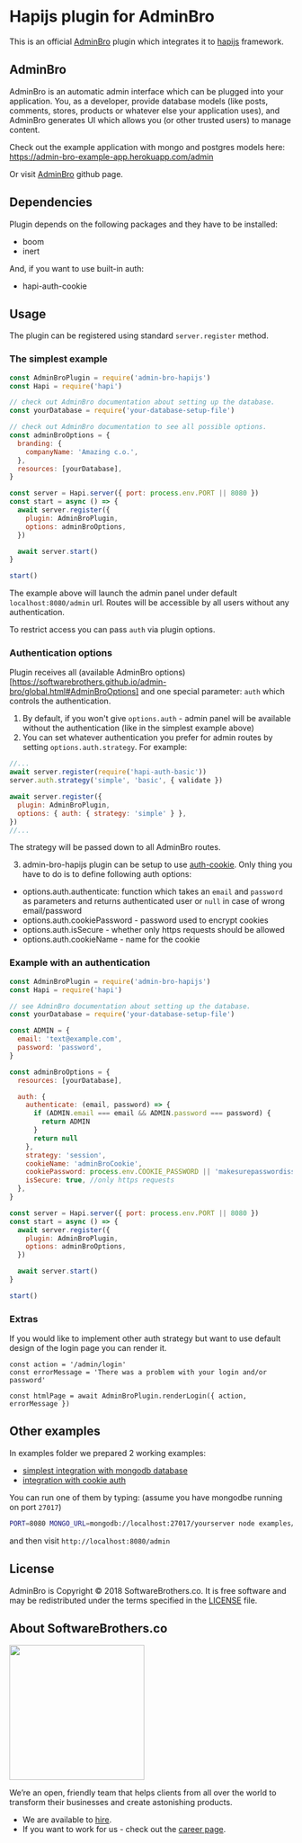 # Hapijs plugin for AdminBro

This is an official [AdminBro](https://github.com/SoftwareBrothers/admin-bro) plugin which integrates it to [hapijs](https://hapijs.com/) framework.

## AdminBro

AdminBro is an automatic admin interface which can be plugged into your application. You, as a developer, provide database models (like posts, comments, stores, products or whatever else your application uses), and AdminBro generates UI which allows you (or other trusted users) to manage content.

Check out the example application with mongo and postgres models here: https://admin-bro-example-app.herokuapp.com/admin

Or visit [AdminBro](https://github.com/SoftwareBrothers/admin-bro) github page.

## Dependencies

Plugin depends on the following packages and they have to be installed:

* boom
* inert

And, if you want to use built-in auth:

* hapi-auth-cookie

## Usage

The plugin can be registered using standard `server.register` method.

### The simplest example

```javascript
const AdminBroPlugin = require('admin-bro-hapijs')
const Hapi = require('hapi')

// check out AdminBro documentation about setting up the database.
const yourDatabase = require('your-database-setup-file')

// check out AdminBro documentation to see all possible options.
const adminBroOptions = {
  branding: {
    companyName: 'Amazing c.o.',
  },
  resources: [yourDatabase],
}

const server = Hapi.server({ port: process.env.PORT || 8080 })
const start = async () => {
  await server.register({
    plugin: AdminBroPlugin,
    options: adminBroOptions,
  })

  await server.start()
}

start()
```

The example above will launch the admin panel under default `localhost:8080/admin` url. Routes will be accessible by all users without any authentication.

To restrict access you can pass `auth` via plugin options.

### Authentication options

Plugin receives all (available AdminBro options)[https://softwarebrothers.github.io/admin-bro/global.html#AdminBroOptions] and one special parameter: `auth` which controls the authentication.

1. By default, if you won't give `options.auth` - admin panel will be available without the authentication (like in the simplest example above)
2. You can set whatever authentication you prefer for admin routes by setting `options.auth.strategy`. For example:

```javascript
//...
await server.register(require('hapi-auth-basic'))
server.auth.strategy('simple', 'basic', { validate })

await server.register({
  plugin: AdminBroPlugin,
  options: { auth: { strategy: 'simple' } },
})
//...
```

The strategy will be passed down to all AdminBro routes.

3. admin-bro-hapijs plugin can be setup to use [auth-cookie](https://github.com/hapijs/hapi-auth-cookie). Only thing you have to do is to define following auth options:

* options.auth.authenticate: function which takes an `email` and `password` as parameters and returns authenticated user or `null` in case of wrong email/password
* options.auth.cookiePassword - password used to encrypt cookies
* options.auth.isSecure - whether only https requests should be allowed
* options.auth.cookieName - name for the cookie

### Example with an authentication

```javascript
const AdminBroPlugin = require('admin-bro-hapijs')
const Hapi = require('hapi')

// see AdminBro documentation about setting up the database.
const yourDatabase = require('your-database-setup-file')

const ADMIN = {
  email: 'text@example.com',
  password: 'password',
}

const adminBroOptions = {
  resources: [yourDatabase],

  auth: {
    authenticate: (email, password) => {
      if (ADMIN.email === email && ADMIN.password === password) {
        return ADMIN
      }
      return null
    },
    strategy: 'session',
    cookieName: 'adminBroCookie',
    cookiePassword: process.env.COOKIE_PASSWORD || 'makesurepasswordissecure',
    isSecure: true, //only https requests
  },
}

const server = Hapi.server({ port: process.env.PORT || 8080 })
const start = async () => {
  await server.register({
    plugin: AdminBroPlugin,
    options: adminBroOptions,
  })

  await server.start()
}

start()
```

### Extras

If you would like to implement other auth strategy but want to use default design of the login page you can render it.

```
const action = '/admin/login'
const errorMessage = 'There was a problem with your login and/or password'

const htmlPage = await AdminBroPlugin.renderLogin({ action, errorMessage })
```

## Other examples

In examples folder we prepared 2 working examples:
* [simplest integration with mongodb database](examples/simple.js)
* [integration with cookie auth](examples/session-auth.js)

You can run one of them by typing:
(assume you have mongodbe running on port `27017`)

```bash
PORT=8080 MONGO_URL=mongodb://localhost:27017/yourserver node examples/simple.js
```

and then visit `http://localhost:8080/admin`

## License

AdminBro is Copyright © 2018 SoftwareBrothers.co. It is free software and may be redistributed under the terms specified in the [LICENSE](LICENSE) file.

## About SoftwareBrothers.co

<img src="https://softwarebrothers.co/assets/images/software-brothers-logo-full.svg" width=240>


We’re an open, friendly team that helps clients from all over the world to transform their businesses and create astonishing products.

* We are available to [hire](https://softwarebrothers.co/contact).
* If you want to work for us - check out the [career page](https://softwarebrothers.co/career).